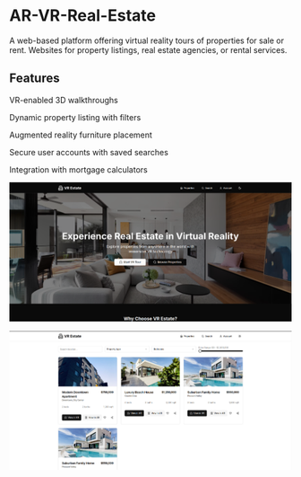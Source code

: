 # AR-VR-Real-Estate

A web-based platform offering virtual reality tours of properties for sale or rent. Websites for property listings, real estate agencies, or rental services.

## Features

VR-enabled 3D walkthroughs

Dynamic property listing with filters

Augmented reality furniture placement

Secure user accounts with saved searches

Integration with mortgage calculators

![Unified Financial System](Demo%20Image/vr.png)

![Unified Financial System](Demo%20Image/vrar.png)
